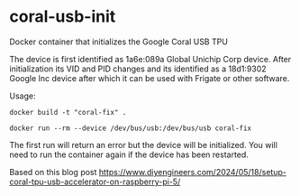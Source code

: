 # coral-usb-init
Docker container that initializes the Google Coral USB TPU

The device is first identified as 1a6e:089a Global Unichip Corp device. After initialization its VID and PID changes and its identified as a 18d1:9302 Google Inc device after which it can be used with Frigate or other software.

Usage:

```docker build -t "coral-fix" .```

```docker run --rm --device /dev/bus/usb:/dev/bus/usb coral-fix```

The first run will return an error but the device will be initialized. You will need to run the container again if the device has been restarted.

Based on this blog post https://www.diyengineers.com/2024/05/18/setup-coral-tpu-usb-accelerator-on-raspberry-pi-5/
